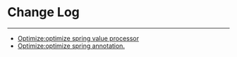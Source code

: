# Change Log
---

- [Optimize:optimize spring value processor](https://github.com/Tencent/spring-cloud-tencent/pull/669)
- [Optimize:optimize spring annotation.](https://github.com/Tencent/spring-cloud-tencent/pull/689)

